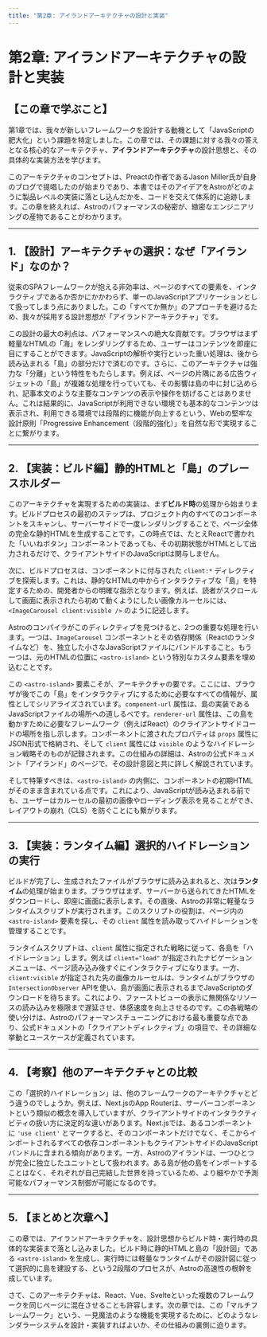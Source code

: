 ```yaml
---
title: "第2章: アイランドアーキテクチャの設計と実装"
---
```


# 第2章: アイランドアーキテクチャの設計と実装

## 【この章で学ぶこと】
第1章では、我々が新しいフレームワークを設計する動機として「JavaScriptの肥大化」という課題を特定しました。この章では、その課題に対する我々の答えとなる核心的なアーキテクチャ、**アイランドアーキテクチャ**の設計思想と、その具体的な実装方法を学びます。

このアーキテクチャのコンセプトは、Preactの作者であるJason Miller氏が自身のブログで提唱したのが始まりであり、本書ではそのアイデアをAstroがどのように製品レベルの実装に落とし込んだかを、コードを交えて体系的に追跡します。この章を終えれば、Astroのパフォーマンスの秘密が、緻密なエンジニアリングの産物であることがわかります。

---

## 1. 【設計】アーキテクチャの選択：なぜ「アイランド」なのか？

従来のSPAフレームワークが抱える非効率は、ページのすべての要素を、インタラクティブであるか否かにかかわらず、単一のJavaScriptアプリケーションとして扱ってしまう点にありました。この「すべてか無か」のアプローチを避けるため、我々が採用する設計思想が「アイランドアーキテクチャ」です。

この設計の最大の利点は、パフォーマンスへの絶大な貢献です。ブラウザはまず軽量なHTMLの「海」をレンダリングするため、ユーザーはコンテンツを即座に目にすることができます。JavaScriptの解析や実行といった重い処理は、後から読み込まれる「島」の部分だけで済むのです。さらに、このアーキテクチャは強力な「分離」という特性をもたらします。例えば、ページの片隅にある広告ウィジェットの「島」が複雑な処理を行っていても、その影響は島の中に封じ込められ、記事本文のような主要なコンテンツの表示や操作を妨げることはありません。これは結果的に、JavaScriptが利用できない環境でも基本的なコンテンツは表示され、利用できる環境では段階的に機能が向上するという、Webの堅牢な設計原則「Progressive Enhancement（段階的強化）」を自然な形で実現することに繋がります。

---

## 2. 【実装：ビルド編】静的HTMLと「島」のプレースホルダー

このアーキテクチャを実現するための実装は、まず**ビルド時**の処理から始まります。ビルドプロセスの最初のステップは、プロジェクト内のすべてのコンポーネントをスキャンし、サーバーサイドで一度レンダリングすることで、ページ全体の完全な静的HTMLを生成することです。この時点では、たとえReactで書かれた「いいねボタン」コンポーネントであっても、その初期状態がHTMLとして出力されるだけで、クライアントサイドのJavaScriptは関与しません。

次に、ビルドプロセスは、コンポーネントに付与された `client:*` ディレクティブを探索します。これは、静的なHTMLの中からインタラクティブな「島」を特定するための、開発者からの明確な指示となります。例えば、読者がスクロールして画面に表示されたら初めて動くようにしたい画像カルーセルには、`<ImageCarousel client:visible />` のように記述します。

Astroのコンパイラがこのディレクティブを見つけると、2つの重要な処理を行います。一つは、`ImageCarousel` コンポーネントとその依存関係（Reactのランタイムなど）を、独立した小さなJavaScriptファイルにバンドルすること。もう一つは、元のHTMLの位置に `<astro-island>` という特別なカスタム要素を埋め込むことです。

この `<astro-island>` 要素こそが、アーキテクチャの要です。ここには、ブラウザが後でこの「島」をインタラクティブにするために必要なすべての情報が、属性としてシリアライズされています。`component-url` 属性は、島の実装であるJavaScriptファイルの場所への道しるべです。`renderer-url` 属性は、この島を動かすために必要なフレームワーク（例えばReact）のクライアントサイドコードの場所を指し示します。コンポーネントに渡されたプロパティは `props` 属性にJSON形式で格納され、そして `client` 属性には `visible` のようなハイドレーション戦略そのものが記録されます。この仕組みの詳細は、Astroの公式ドキュメント「アイランド」のページで、その設計意図と共に詳しく解説されています。

そして特筆すべきは、`<astro-island>` の内側に、コンポーネントの初期HTMLがそのまま含まれている点です。これにより、JavaScriptが読み込まれる前でも、ユーザーはカルーセルの最初の画像やローディング表示を見ることができ、レイアウトの崩れ（CLS）を防ぐことにも繋がります。

---

## 3. 【実装：ランタイム編】選択的ハイドレーションの実行

ビルドが完了し、生成されたファイルがブラウザに読み込まれると、次は**ランタイム**の処理が始まります。ブラウザはまず、サーバーから送られてきたHTMLをダウンロードし、即座に画面に表示します。その直後、Astroの非常に軽量なランタイムスクリプトが実行されます。このスクリプトの役割は、ページ内の `<astro-island>` 要素を探し、その `client` 属性を読み取ってハイドレーションを管理することです。

ランタイムスクリプトは、`client` 属性に指定された戦略に従って、各島を「ハイドレーション」します。例えば `client="load"` が指定されたナビゲーションメニューは、ページ読み込み後すぐにインタラクティブになります。一方、`client:visible` が指定された先の画像カルーセルは、ランタイムがブラウザの `IntersectionObserver` APIを使い、島が画面に表示されるまでJavaScriptのダウンロードを待ちます。これにより、ファーストビューの表示に無関係なリソースの読み込みを極限まで遅延させ、体感速度を向上させるのです。この各戦略の使い分けは、Astroのパフォーマンスチューニングにおける最も重要な点であり、公式ドキュメントの「クライアントディレクティブ」の項目で、その詳細な挙動とユースケースが定義されています。

---

## 4. 【考察】他のアーキテクチャとの比較

この「選択的ハイドレーション」は、他のフレームワークのアーキテクチャとどう違うのでしょうか。例えば、Next.jsのApp Routerは、サーバーコンポーネントという類似の概念を導入していますが、クライアントサイドのインタラクティビティの扱い方に決定的な違いがあります。Next.jsでは、あるコンポーネントに `'use client'` とマークすると、そのコンポーネントだけでなく、そこからインポートされるすべての依存コンポーネントもクライアントサイドのJavaScriptバンドルに含まれる傾向があります。一方、Astroのアイランドは、一つひとつが完全に独立したユニットとして扱われます。ある島が他の島をインポートすることはなく、それぞれが自己完結した世界を持っているため、より細やかで予測可能なパフォーマンス制御が可能になるのです。

---

## 5. 【まとめと次章へ】

この章では、アイランドアーキテクチャを、設計思想からビルド時・実行時の具体的な実装まで落とし込みました。ビルド時に静的HTMLと島の「設計図」である `<astro-island>` を生成し、実行時には軽量なランタイムがその設計図に従って選択的に島を建設する、という2段階のプロセスが、Astroの高速性の根幹を成しています。

さて、このアーキテクチャは、React、Vue、Svelteといった複数のフレームワークを同じページに混在させることも許容します。次の章では、この「マルチフレームワーク」という、一見魔法のような機能を実現するために、どのようなレンダラーシステムを設計・実装すればよいか、その仕組みの裏側に迫ります。
